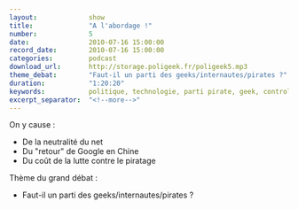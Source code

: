 ```yaml
---
layout:             show
title:              "A l'abordage !"
number:             5
date:               2010-07-16 15:00:00
record_date:        2010-07-16 15:00:00
categories:         podcast
download_url:       http://storage.poligeek.fr/poligeek5.mp3
theme_debat:        "Faut-il un parti des geeks/internautes/pirates ?"
duration:           "1:20:20"
keywords:           politique, technologie, parti pirate, geek, controle
excerpt_separator:  "<!--more-->"
---
```



On y cause :

- De la neutralité du net
- Du "retour" de Google en Chine
- Du coût de la lutte contre le piratage

Thème du grand débat :

- Faut-il un parti des geeks/internautes/pirates ?
